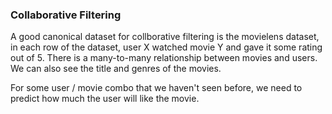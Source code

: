 ### Collaborative Filtering

A good canonical dataset for collborative filtering is the movielens dataset, in each row of the dataset, user X watched movie Y and gave it some rating out of 5. There is a many-to-many relationship between movies and users. We can also see the title and genres of the movies.

For some user / movie combo that we haven't seen before, we need to predict how much the user will like the movie.

